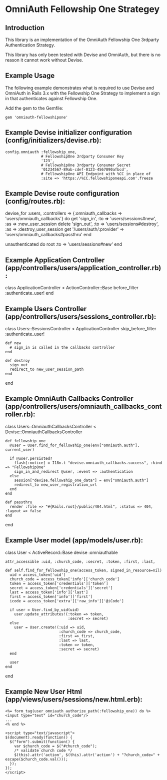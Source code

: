 OmniAuth Fellowship One Strategey
===========================================

Introduction
---
This library is an implementation of the OmniAuth Fellowship One 3rdparty
Authentication Strategy.

This library has only been tested with Devise and OmniAuth, but there is no reason
it cannot work without Devise.

Example Usage
---

The following example demonstrates what is required to use Devise and OmniAuth
in Rails 3.x with the Fellowship One Strategy to implement a sign in that authenticates
against Fellowship One.

Add the gem to the Gemfile:

    gem 'omniauth-fellowshipone'

Example Devise initializer configuration (config/initializers/devise.rb):
---

    config.omniauth :fellowship_one,
                    # FellowshipOne 3rdparty Consumer Key
                    '123',
                    # FellowshipOne 3rdparty Consumer Secret
                    '01234567-89ab-cdef-0123-4567890afbcd',
                    # FellowshipOne API Endpoint with %CC in place of
                    :site => 'https://%CC.fellowshiponeapi.com'.freeze

Example Devise route configuration (config/routes.rb):
---

  devise_for :users, :controllers => {:omniauth_callbacks => 'users/omniauth_callbacks'} do
    get 'sign_in', :to => 'users/sessions#new', :as => :new_user_session
    delete 'sign_out', :to => 'users/sessions#destroy', :as => :destroy_user_session
    get '/users/auth/:provider' => 'users/omniauth_callbacks#passthru'
  end

  unauthenticated do
    root :to => 'users/sessions#new'
  end

Example Application Controller (app/controllers/users/application_controller.rb):
---

  class ApplicationController < ActionController::Base
    before_filter :authenticate_user!
  end

Example Users Controller (app/controllers/users/sessions_controller.rb):
---

  class Users::SessionsController < ApplicationController
    skip_before_filter :authenticate_user!

    def new
      # sign_in is called in the callbacks controller
    end

    def destroy
      sign_out
      redirect_to new_user_session_path
    end
  end

Example OmniAuth Callbacks Controller (app/controllers/users/omniauth_callbacks_controller.rb):
---

  class Users::OmniauthCallbacksController < Devise::OmniauthCallbacksController

    def fellowship_one
      @user = User.find_for_fellowship_one(env["omniauth.auth"], current_user)

      if @user.persisted?
        flash[:notice] = I18n.t "devise.omniauth_callbacks.success", :kind => "FellowshipOne"
        sign_in_and_redirect @user, :event => :authentication
      else
        session["devise.fellowship_one_data"] = env["omniauth.auth"]
        redirect_to new_user_registration_url
      end
    end

    def passthru
      render :file => "#{Rails.root}/public/404.html", :status => 404, :layout => false
    end

  end

Example User model (app/models/user.rb):
---

  class User < ActiveRecord::Base
    devise :omniauthable

    attr_accessible :uid, :church_code, :secret, :token, :first, :last,

    def self.find_for_fellowship_one(access_token, signed_in_resource=nil)
      uid = access_token['uid']
      church_code = access_token['info']['church_code']
      token = access_token['credentials']['token']
      secret = access_token['credentials']['secret']
      last = access_token['info']['last']
      first = access_token['info']['first']
      icode = access_token['extra']['raw_info']['@iCode']

      if user = User.find_by_uid(uid)
        user.update_attributes!(:token => token,
                                :secret => secret)
      else
        user = User.create!(:uid => uid,
                            :church_code => church_code,
                            :first => first,
                            :last => last,
                            :token => token,
                            :secret => secret)
      end

      user
    end
  end

Example New User Html (app/views/users/sessions/new.html.erb):
---

    <%= form_tag(user_omniauth_authorize_path(:fellowship_one)) do %>
    <input type="text" id="church_code"/>
    ...
    <% end %>

    <script type="text/javascript">
    $(document).ready(function() {
      $("form").submit(function() {
        var $church_code = $("#church_code");
        /* validate church code */
        $(this).attr('action', $(this).attr('action') + "?church_code=" + escape($church_code.val()));
      });
    });
    </script>
